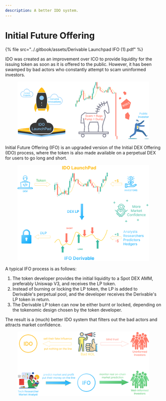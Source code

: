 ```yaml
---
description: A better IDO system.
---
```


# Initial Future Offering

{% file src="../.gitbook/assets/Derivable Launchpad IFO (1).pdf" %}

IDO was created as an improvement over ICO to provide liquidity for the issuing token as soon as it is offered to the public. However, it has been swamped by bad actors who constantly attempt to scam uninformed investors.

<figure><img src="../.gitbook/assets/image (53).png" alt=""><figcaption></figcaption></figure>

Initial Future Offering (IFO) is an upgraded version of the Initial DEX Offering (IDO) process, where the token is also made available on a perpetual DEX for users to go long and short.

<figure><img src="../.gitbook/assets/image (54).png" alt=""><figcaption></figcaption></figure>

A typical IFO process is as follows:

1. The token developer provides the initial liquidity to a Spot DEX AMM, preferably Uniswap V3, and receives the LP token.
2. Instead of burning or locking the LP token, the LP is added to Derivable's perpetual pool, and the developer receives the Derivable's LP token in return.
3. The Derivable LP token can now be either burnt or locked, depending on the tokenomic design chosen by the token developer.

The result is a (much) better IDO system that filters out the bad actors and attracts market confidence.

<figure><img src="../.gitbook/assets/image (2) (1) (1) (1).png" alt=""><figcaption></figcaption></figure>
